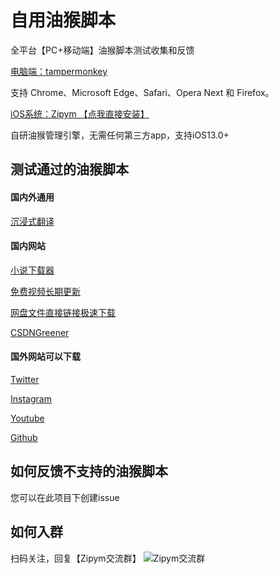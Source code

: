 # 自用油猴脚本
全平台【PC+移动端】油猴脚本测试收集和反馈

[电脑端：tampermonkey](https://www.tampermonkey.net/)

支持 Chrome、Microsoft Edge、Safari、Opera Next 和 Firefox。

[iOS系统：Zipym 【点我直接安装】](https://apps.apple.com/cn/app/id1661537823)

自研油猴管理引擎，无需任何第三方app，支持iOS13.0+


## 测试通过的油猴脚本

#### 国内外通用
[沉浸式翻译](https://greasyfork.org/zh-CN/scripts/457196-immersive-translate)

#### 国内网站

[小说下载器](https://greasyfork.org/zh-CN/scripts/406070-%E5%B0%8F%E8%AF%B4%E4%B8%8B%E8%BD%BD%E5%99%A8)

[免费视频长期更新](https://greasyfork.org/zh-CN/scripts/438657-全网vip视频免费破解-专注一个脚本只做一件事件-长期更新-放心使用)

[网盘文件直接链接极速下载](https://greasyfork.org/zh-CN/scripts/449539-%E7%99%BE%E5%BA%A6%E7%BD%91%E7%9B%98%E7%9B%B4%E6%8E%A5%E4%B8%8B%E8%BD%BD%E5%B7%A5%E5%85%B7-%E7%9B%B4%E8%BF%9E%E4%B8%8B%E8%BD%BD%E5%A4%8D%E6%B4%BB)

[CSDNGreener](https://greasyfork.org/zh-CN/scripts/378351-%E6%8C%81%E7%BB%AD%E6%9B%B4%E6%96%B0-csdn%E5%B9%BF%E5%91%8A%E5%AE%8C%E5%85%A8%E8%BF%87%E6%BB%A4-%E4%BA%BA%E6%80%A7%E5%8C%96%E8%84%9A%E6%9C%AC%E4%BC%98%E5%8C%96-%E4%B8%8D%E7%94%A8%E5%86%8D%E7%99%BB%E5%BD%95%E4%BA%86-%E8%AE%A9%E4%BD%A0%E4%BD%93%E9%AA%8C%E4%BB%A4%E4%BA%BA%E6%83%8A%E5%96%9C%E7%9A%84%E5%B4%AD%E6%96%B0csdn)

#### 国外网站可以下载

[Twitter](https://greasyfork.org/zh-CN/scripts/423001-twitter-media-downloader)

[Instagram](https://greasyfork.org/en/scripts/406535-instagram-download-button)

[Youtube](https://greasyfork.org/en/scripts/369400-local-youtube-downloader)

[Github](https://greasyfork.org/zh-CN/scripts/412245-github-%E5%A2%9E%E5%BC%BA-%E9%AB%98%E9%80%9F%E4%B8%8B%E8%BD%BD)


## 如何反馈不支持的油猴脚本

您可以在此项目下创建issue

## 如何入群
扫码关注，回复【Zipym交流群】
![Zipym交流群](https://zoepro.github.io/zoe-wechat.jpg)
